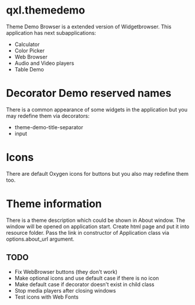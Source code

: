 # qxl.themedemo
Theme Demo Browser is a extended version of Widgetbrowser.
This application has next subapplications:
 - Calculator
 - Color Picker
 - Web Browser
 - Audio and Video players
 - Table Demo

# Decorator Demo reserved names
There is a common appearance of some widgets in the application but you may redefine them via decorators:
 - theme-demo-title-separator
 - input

# Icons
There are default Oxygen icons for buttons but you also may redefine them too.

# Theme information
There is a theme description which could be shown in About window. The window will be opened on application start.
Create html page and put it into resource folder. Pass the link in constructor of Application class via options.about_url argument.

## TODO

 - Fix WebBrowser buttons (they don't work)
 - Make optional icons and use default case if there is no icon
 - Make default case if decorator doesn't exist in child class
 - Stop media players after closing windows
 - Test icons with Web Fonts